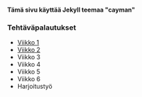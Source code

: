 #### Tämä sivu käyttää Jekyll teemaa "cayman"

### Tehtäväpalautukset

- [Viikko 1](https://bfm471.github.io/pilvipalvelutTehtava/tehtavat/index.html)
- [Viikko 2](https://bfm471.github.io/pilvipalvelutTehtava/tehtavat/Vko2.html)
- Viikko 3
- Viikko 4
- Viikko 5
- Viikko 6
- Harjoitustyö
